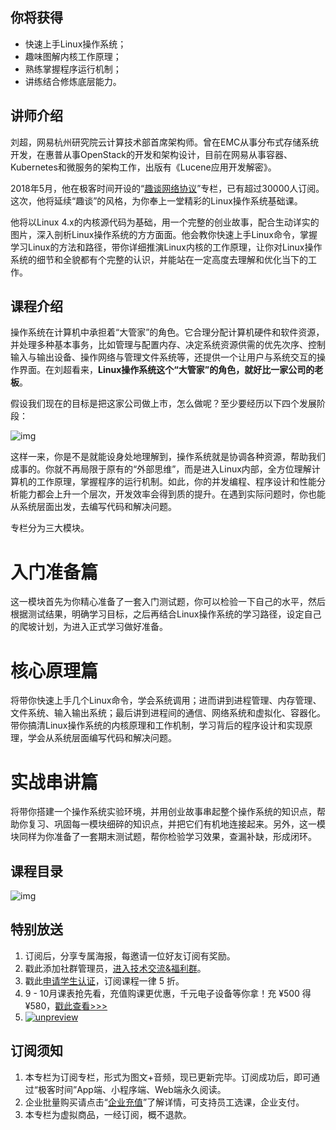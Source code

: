 ## 你将获得

- 快速上手Linux操作系统；
- 趣味图解内核工作原理；
- 熟练掌握程序运行机制；
- 讲练结合修炼底层能力。

## 讲师介绍

刘超，网易杭州研究院云计算技术部首席架构师。曾在EMC从事分布式存储系统开发，在惠普从事OpenStack的开发和架构设计，目前在网易从事容器、Kubernetes和微服务的架构工作，出版有《Lucene应用开发解密》。

2018年5月，他在极客时间开设的“[趣谈网络协议](https://time.geekbang.org/column/intro/85?utm_term=zeusKZBFK&utm_source=app&utm_medium=geektime&utm_campaign=85-end&utm_content=caozuoxitongxiangqingye)”专栏，已有超过30000人订阅。这次，他将延续“趣谈”的风格，为你奉上一堂精彩的Linux操作系统基础课。

他将以Linux 4.x的内核源代码为基础，用一个完整的创业故事，配合生动详实的图片，深入剖析Linux操作系统的方方面面。他会教你快速上手Linux命令，掌握学习Linux的方法和路径，带你详细推演Linux内核的工作原理，让你对Linux操作系统的细节和全貌都有个完整的认识，并能站在一定高度去理解和优化当下的工作。

## 课程介绍

操作系统在计算机中承担着“大管家”的角色。它合理分配计算机硬件和软件资源，并处理多种基本事务，比如管理与配置内存、决定系统资源供需的优先次序、控制输入与输出设备、操作网络与管理文件系统等，还提供一个让用户与系统交互的操作界面。在刘超看来，**Linux操作系统这个“大管家”的角色，就好比一家公司的老板**。

假设我们现在的目标是把这家公司做上市，怎么做呢？至少要经历以下四个发展阶段：

![img](https://static001.geekbang.org/resource/image/7d/a5/7d7b2f705d4877bb331b4ea3ff3450a5.jpg)

这样一来，你是不是就能设身处地理解到，操作系统就是协调各种资源，帮助我们成事的。你就不再局限于原有的“外部思维”，而是进入Linux内部，全方位理解计算机的工作原理，掌握程序的运行机制。如此，你的并发编程、程序设计和性能分析能力都会上升一个层次，开发效率会得到质的提升。在遇到实际问题时，你也能从系统层面出发，去编写代码和解决问题。

专栏分为三大模块。

# 入门准备篇

这一模块首先为你精心准备了一套入门测试题，你可以检验一下自己的水平，然后根据测试结果，明确学习目标，之后再结合Linux操作系统的学习路径，设定自己的爬坡计划，为进入正式学习做好准备。

# 核心原理篇

将带你快速上手几个Linux命令，学会系统调用；进而讲到进程管理、内存管理、文件系统、输入输出系统；最后讲到进程间的通信、网络系统和虚拟化、容器化。带你搞清Linux操作系统的内核原理和工作机制，学习背后的程序设计和实现原理，学会从系统层面编写代码和解决问题。

# 实战串讲篇

将带你搭建一个操作系统实验环境，并用创业故事串起整个操作系统的知识点，帮助你复习、巩固每一模块细碎的知识点，并把它们有机地连接起来。另外，这一模块同样为你准备了一套期末测试题，帮你检验学习效果，查漏补缺，形成闭环。

## 课程目录

![img](https://static001.geekbang.org/resource/image/5c/d7/5c2802385aa1fd57d8544cb9eedde4d7.jpg)

## 特别放送

1. 订阅后，分享专属海报，每邀请一位好友订阅有奖励。
2. 戳此添加社群管理员，[进入技术交流&福利群](https://jinshuju.net/f/OCQKLn)。
3. 戳此[申请学生认证](https://promo.geekbang.org/activity/student-certificate?utm_source=app&utm_medium=xiangqingye)，订阅课程一律 5 折。
4. 9 - 10月课表抢先看，充值购课更优惠，千元电子设备等你拿！充 ¥500 得 ¥580，[戳此查看>>>](https://shop18793264.youzan.com/v2/feature/ck5TpsKAEZ?dc_ps=2608562744940744707.200001)
5. [![unpreview](https://static001.geekbang.org/resource/image/b2/14/b2d4948804abf891fe81bfe8b4f47314.jpg)](time://mall?url=https%3A%2F%2Fshop18793264.youzan.com%2Fv2%2Ffeature%2Fck5TpsKAEZ%3Fdc_ps%3D2608562744940744707.200001)

## 订阅须知

1. 本专栏为订阅专栏，形式为图文+音频，现已更新完毕。订阅成功后，即可通过“极客时间”App端、小程序端、Web端永久阅读。
2. 企业批量购买请点击“[企业充值](https://time.geekbang.org/column/article/102047?utm_source=geektimeAPP&utm_medium=DingYueXuZhi&utm_campaign=qiyezhanghao)”了解详情，可支持员工选课，企业支付。
3. 本专栏为虚拟商品，一经订阅，概不退款。